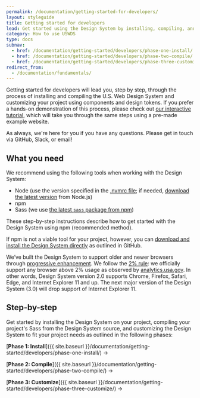 ```yaml
---
permalink: /documentation/getting-started-for-developers/
layout: styleguide
title: Getting started for developers
lead: Get started using the Design System by installing, compiling, and customizing our code.
category: How to use USWDS
type: docs
subnav:
  - href: /documentation/getting-started/developers/phase-one-install/
  - href: /documentation/getting-started/developers/phase-two-compile/
  - href: /documentation/getting-started/developers/phase-three-customize/
redirect_from:
  - /documentation/fundamentals/
---
```


Getting started for developers will lead you, step by step, through the process of installing and compiling the U.S. Web Design System and customizing your project using components and design tokens. If you prefer a hands-on demonstration of this process, please check out [our interactive tutorial](https://github.com/uswds/uswds-tutorial), which will take you through the same steps using a pre-made example website.

As always, we're here for you if you have any questions. Please get in touch via GitHub, Slack, or email!


## What you need
We recommend using the following tools when working with the Design System:
- Node (use the version specified in the [.nvmrc file](https://github.com/uswds/uswds/blob/main/.nvmrc); if needed, [download the latest version](https://nodejs.org/en/download/) from Node.js)
- npm
- Sass (we use [the latest `sass` package from npm](https://www.npmjs.com/package/sass))

These step-by-step instructions describe how to get started with the Design System using npm (recommended method).

If npm is not a viable tool for your project, however, you can [download and install the Design System directly](https://github.com/uswds/uswds#download-and-install) as outlined in GitHub.

We’ve built the Design System to support older and newer browsers through [progressive enhancement](https://en.wikipedia.org/wiki/Progressive_enhancement). We follow the [2% rule](https://gds.blog.gov.uk/2012/01/25/support-for-browsers/): we officially support any browser above 2% usage as observed by [analytics.usa.gov](https://analytics.usa.gov/). In other words, Design System version 2.0 supports Chrome, Firefox, Safari, Edge, and Internet Explorer 11 and up. The next major version of the Design System (3.0) will drop support of Internet Explorer 11.

## Step-by-step
Get started by installing the Design System on your project, compiling your project's Sass from the Design System source, and customizing the Design System to fit your project needs as outlined in the following phases:

[**Phase 1: Install**]({{ site.baseurl }}/documentation/getting-started/developers/phase-one-install/) →

[**Phase 2: Compile**]({{ site.baseurl }}/documentation/getting-started/developers/phase-two-compile/) →

[**Phase 3: Customize**]({{ site.baseurl }}/documentation/getting-started/developers/phase-three-customize/) →
